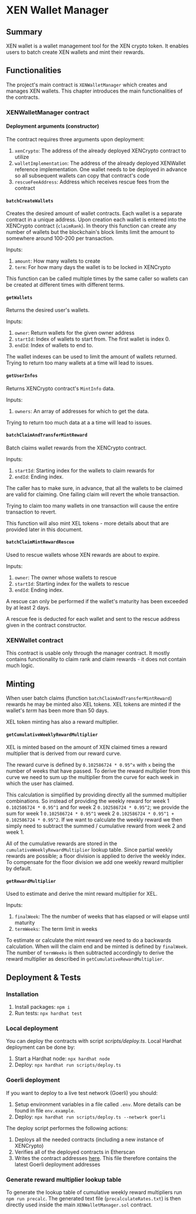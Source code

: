 # XEN Wallet Manager

## Summary

XEN wallet is a wallet management tool for the XEN crypto token. It enables users to batch create XEN wallets and mint their rewards.

## Functionalities

The project's main contract is `XENWalletManager` which creates and manages XEN wallets. This chapter introduces the main functionalities of the contracts.

### XENWalletManager contract

#### Deployment arguments (constructor)

The contract requires three arguments upon deployment:

1. `xenCrypto`: The address of the already deployed XENCrypto contract to utilize
1. `walletImplementation`: The address of the already deployed XENWallet reference implementation. One wallet needs to be deployed in advance so all subsequent wallets can copy that contract's code
1. `rescueFeeAddress`: Address which receives rescue fees from the contract

#### `batchCreateWallets`

Creates the desired amount of wallet contracts. Each wallet is a separate contract in a unique address.
Upon creation each wallet is entered into the XENCrypto contract (`claimRank`).
In theory this function can create any number of wallets but the blockchain's block limits limit the amount to somewhere around 100-200 per transaction.

Inputs:

1. `amount`: How many wallets to create
1. `term`: For how many days the wallet is to be locked in XENCrypto

This function can be called multiple times by the same caller so wallets can be created at different times with different terms.

#### `getWallets`

Returns the desired user's wallets.

Inputs:

1. `owner`: Return wallets for the given owner address
1. `startId`: Index of wallets to start from. The first wallet is index 0.
1. `endId`: Index of wallets to end to.

The wallet indexes can be used to limit the amount of wallets returned. Trying to return too many wallets at a time will lead to issues.

#### `getUserInfos`

Returns XENCrypto contract's `MintInfo` data.

Inputs:

1. `owners`: An array of addresses for which to get the data.

Trying to return too much data at a a time will lead to issues.

#### `batchClaimAndTransferMintReward`

Batch claims wallet rewards from the XENCrypto contract.

Inputs:

1. `startId`: Starting index for the wallets to claim rewards for
1. `endId`: Ending index.

The caller has to make sure, in advance, that all the wallets to be claimed are valid for claiming. One failing claim will revert the whole transaction.

Trying to claim too many wallets in one transaction will cause the entire transaction to revert.

This function will also mint XEL tokens - more details about that are provided later in this document.

#### `batchClaimMintRewardRescue`

Used to rescue wallets whose XEN rewards are about to expire.

Inputs:

1. `owner`: The owner whose wallets to rescue
1. `startId`: Starting index for the wallets to rescue
1. `endId`: Ending index.

A rescue can only be performed if the wallet's maturity has been exceeded by at least 2 days.

A rescue fee is deducted for each wallet and sent to the rescue address given in the contract constructor.

### XENWallet contract

This contract is usable only through the manager contract. It mostly contains functionality to claim rank and claim rewards - it does not contain much logic.

## Minting

When user batch claims (function `batchClaimAndTransferMintReward`) rewards he may be minted also XEL tokens. XEL tokens are minted if the wallet's _term_ has been more than 50 days.

XEL token minting has also a reward multiplier.

#### `getCumulativeWeeklyRewardMultiplier`

XEL is minted based on the amount of XEN claimed times a reward multiplier that is derived from our reward curve.

The reward curve is defined by `0.102586724 * 0.95^x` with `x` being the number of weeks that have passed. To derive the reward multiplier from this curve we need to sum up the multiplier from the curve for each week in which the user has claimed.

This calculation is simplified by providing directly all the summed multiplier combinations. So instead of providing the weekly reward for week 1 `0.102586724 * 0.95^1` and for week 2 `0.102586724 * 0.95^2`; we provide the sum for week 1 `0.102586724 * 0.95^1` week 2 `0.102586724 * 0.95^1 + 0.102586724 * 0.95^2`. If we want to calculate the weekly reward we then simply need to subtract the summed / cumulative reward from week 2 and week 1.

All of the cumulative rewards are stored in the `cumulativeWeeklyRewardMultiplier` lookup table. Since partial weekly rewards are possible; a floor division is applied to derive the weekly index. To compensate for the floor division we add one weekly reward multiplier by default.

#### `getRewardMultiplier`

Used to estimate and derive the mint reward multiplier for XEL.

Inputs:

1. `finalWeek`: The the number of weeks that has elapsed or will elapse until maturity
1. `termWeeks`: The term limit in weeks

To estimate or calculate the mint reward we need to do a backwards calculation. When will the claim end and be minted is defined by `finalWeek`. The number of `termWeeks` is then subtracted accordingly to derive the reward multiplier as described in `getCumulativeRewardMultiplier`.

## Deployment & Tests

### Installation

1. Install packages: `npm i`
1. Run tests: `npx hardhat test`

### Local deployment

You can deploy the contracts with script _scripts/deploy.ts_. Local Hardhat deployment can be done by:

1. Start a Hardhat node: `npx hardhat node`
1. Deploy: `npx hardhat run scripts/deploy.ts`

### Goerli deployment

If you want to deploy to a live test network (Goerli) you should:

1. Setup environment variables in a file called `.env`. More details can be found in file `env.example`.
1. Deploy: `npx hardhat run scripts/deploy.ts --network goerli`

The deploy script performes the following actions:

1. Deploys all the needed contracts (including a new instance of XENCrypto)
1. Verifies all of the deployed contracts in Etherscan
1. Writes the contract addresses [here](contract_addresses.md). This file therefore contains the latest Goerli deployment addresses

### Generate reward multiplier lookup table

To generate the lookup table of cumulative weekly reward multipliers run `npm run precalc`. The generated text file (`precalculateRates.txt`) is then directly used inside the main `XENWalletManager.sol` contract.

